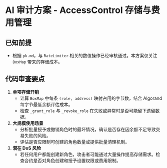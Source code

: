 # AI 审计方案 - AccessControl 存储与费用管理

## 已知前提
- 根据 `pk.md`，与 `RateLimiter` 相关的数值操作已经审核通过。本方案仅关注 `BoxMap` 带来的存储成本。

## 代码审查要点
1. **单项存储开销**
   - 计算 `BoxMap` 中每条 `(role, address)` 映射占用的字节数，结合 Algorand 每字节最低余额评估成本。
   - 检查 `_grant_role` 与 `_revoke_role` 在失败或异常时是否可能留下遗留数据。
2. **大规模使用场景**
   - 分析批量授予或撤销角色时的最坏情况，确认是否存在因余额不足导致交易失败的风险。
   - 评估是否应限制可创建的角色数量或提供批量清理机制。
3. **潜在 DoS 风险**
   - 若任何用户都能创建新角色，攻击者可能通过大量操作提高存储需求。检查合约是否对角色创建和授予设置权限或费用限制。
